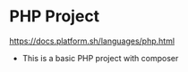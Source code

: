 # PHP Project

https://docs.platform.sh/languages/php.html

- This is a basic PHP project with composer